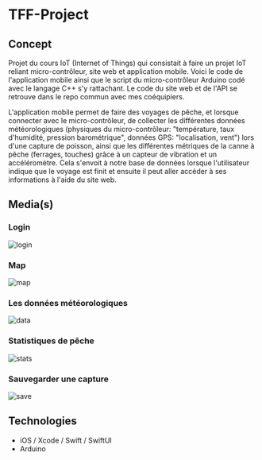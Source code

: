 # TFF-Project
## Concept
Projet du cours IoT (Internet of Things) qui consistait à faire un projet IoT reliant micro-contrôleur, site web et application mobile. Voici le code de l'application mobile ainsi que le script du micro-contrôleur Arduino codé avec le langage C++ s'y rattachant. Le code du site web et de l'API se retrouve dans le repo commun avec mes coéquipiers.

L'application mobile permet de faire des voyages de pêche, et lorsque connecter avec le micro-contrôleur, de collecter les différentes données météorologiques (physiques du micro-contrôleur: "température, taux d'humidité, pression barométrique", données GPS: "localisation, vent") lors d'une capture de poisson, ainsi que les différentes métriques de la canne à pêche (ferrages, touches) grâce à un capteur de vibration et un accéléromètre. Cela s'envoit à notre base de données lorsque l'utilisateur indique que le voyage est finit et ensuite il peut aller accéder à ses informations à l'aide du site web.

## Media(s)
### Login
![login](images-readme/login.png)
### Map
![map](images-readme/map.png)
### Les données météorologiques
![data](images-readme/data.png)
### Statistiques de pêche
![stats](images-readme/stats.png)
### Sauvegarder une capture
![save](images-readme/save.png)

## Technologies
- iOS / Xcode / Swift / SwiftUI
- Arduino 

